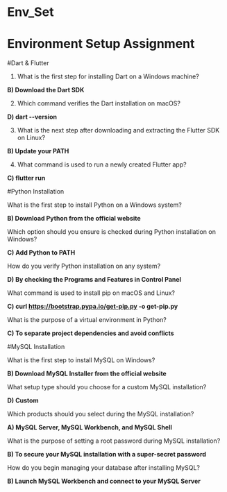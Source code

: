 # Env_Set

# Environment Setup Assignment

#Dart & Flutter

1. What is the first step for installing Dart on a Windows machine?


**B) Download the Dart SDK**


2. Which command verifies the Dart installation on macOS?


**D) dart --version**


3. What is the next step after downloading and extracting the Flutter SDK on Linux?


**B) Update your PATH**


4. What command is used to run a newly created Flutter app?


**C) flutter run**


#Python Installation

What is the first step to install Python on a Windows system?


**B) Download Python from the official website**

Which option should you ensure is checked during Python installation on Windows?


**C) Add Python to PATH**

How do you verify Python installation on any system?

**D) By checking the Programs and Features in Control Panel**

What command is used to install pip on macOS and Linux?

**C) curl https://bootstrap.pypa.io/get-pip.py -o get-pip.py**

What is the purpose of a virtual environment in Python?

**C) To separate project dependencies and avoid conflicts**

#MySQL Installation

What is the first step to install MySQL on Windows?


**B) Download MySQL Installer from the official website**

What setup type should you choose for a custom MySQL installation?

**D) Custom**

Which products should you select during the MySQL installation?

**A) MySQL Server, MySQL Workbench, and MySQL Shell**

What is the purpose of setting a root password during MySQL installation?


**B) To secure your MySQL installation with a super-secret password**

How do you begin managing your database after installing MySQL?

**B) Launch MySQL Workbench and connect to your MySQL Server**

